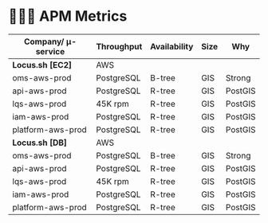 # 🎯🎯🎯 APM Metrics

| Company/ µ-service | Throughput | Availability | Size | Why     |
|--------------------|------------|--------------|------|---------|
| **Locus.sh [EC2]** | AWS        |              |      |         |
| oms-aws-prod       | PostgreSQL | B-tree       | GIS  | Strong  |
| api-aws-prod       | PostgreSQL | R-tree       | GIS  | PostGIS |
| lqs-aws-prod       | 45K rpm    | R-tree       | GIS  | PostGIS |
| iam-aws-prod       | PostgreSQL | R-tree       | GIS  | PostGIS |
| platform-aws-prod  | PostgreSQL | R-tree       | GIS  | PostGIS |
| **Locus.sh [DB]**  | AWS        |              |      |         |
| oms-aws-prod       | PostgreSQL | B-tree       | GIS  | Strong  |
| api-aws-prod       | PostgreSQL | R-tree       | GIS  | PostGIS |
| lqs-aws-prod       | 45K rpm    | R-tree       | GIS  | PostGIS |
| iam-aws-prod       | PostgreSQL | R-tree       | GIS  | PostGIS |
| platform-aws-prod  | PostgreSQL | R-tree       | GIS  | PostGIS |
